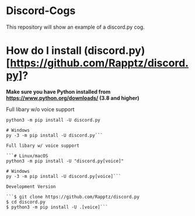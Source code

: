 # Discord-Cogs
This repository will show an example of a discord.py cog.

# How do I install (discord.py)[https://github.com/Rapptz/discord.py]?

**Make sure you have Python installed from https://www.python.org/downloads/ (3.8 and higher)**

Full libary w/o voice support

```# Linux/macOS
python3 -m pip install -U discord.py

# Windows
py -3 -m pip install -U discord.py```

Full libary w/ voice support

```# Linux/macOS
python3 -m pip install -U "discord.py[voice]"

# Windows
py -3 -m pip install -U discord.py[voice]```

Development Version 

```$ git clone https://github.com/Rapptz/discord.py
$ cd discord.py
$ python3 -m pip install -U .[voice]```

